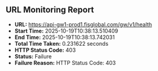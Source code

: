 ## URL Monitoring Report

- **URL:** https://api-gw1-prod1.fisglobal.com/gw/v1/health
- **Start Time:** 2025-10-19T10:38:13.510409
- **End Time:** 2025-10-19T10:38:13.742031
- **Total Time Taken:** 0.231622 seconds
- **HTTP Status Code:** 403
- **Status:** Failure
- **Failure Reason:** HTTP Status Code: 403
